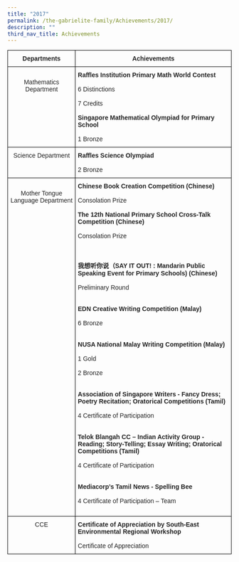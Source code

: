 ```yaml
---
title: "2017"
permalink: /the-gabrielite-family/Achievements/2017/
description: ""
third_nav_title: Achievements
---
```

<style type="text/css">
.tg  {border-collapse:collapse;border-spacing:0;margin:0px auto;}
.tg td{border-color:black;border-style:solid;border-width:1px;font-family:Arial, sans-serif;font-size:14px;
  overflow:hidden;padding:10px 5px;word-break:normal;}
.tg th{border-color:black;border-style:solid;border-width:1px;font-family:Arial, sans-serif;font-size:14px;
  font-weight:normal;overflow:hidden;padding:10px 5px;word-break:normal;}
.tg .tg-s2rg{color:#222;font-weight:bold;text-align:center;vertical-align:top}
.tg .tg-vo25{color:#222;text-align:center;vertical-align:top}
.tg .tg-brl1{color:#222;text-align:left;vertical-align:top}
</style>
<table class="tg">
<tbody>
  <tr>
    <td class="tg-s2rg">Departments</td>
    <td class="tg-s2rg">Achievements</td>
  </tr>
  <tr>
    <td class="tg-vo25"><br>Mathematics Department<br></td>
    <td class="tg-brl1"><span style="font-weight:bold">Raffles Institution Primary Math World Contest </span><br><br>6 Distinctions<br><br>7 Credits    <br><br><span style="font-weight:bold">Singapore Mathematical Olympiad for Primary School</span><br><br>1 Bronze<br></td>
  </tr>
  <tr>
    <td class="tg-vo25">Science Department <br></td>
    <td class="tg-brl1"><span style="font-weight:bold">Raffles Science Olympiad</span><br><br>2 Bronze<br></td>
  </tr>
  <tr>
    <td class="tg-vo25"><br>Mother Tongue Language Department <br></td>
    <td class="tg-brl1"><span style="font-weight:bold">Chinese Book Creation Competition (Chinese)</span><br><br>Consolation Prize<br><br><span style="font-weight:bold">The 12th National Primary School Cross-Talk Competition (Chinese)</span><br><br>Consolation Prize<br><br><br><br><span style="font-weight:bold">我想听你说（SAY IT OUT! : Mandarin Public Speaking Event for Primary Schools) (Chinese)</span><br><br>Preliminary Round<br><br><br><span style="font-weight:bold">EDN Creative Writing Competition (Malay)</span><br><br>6 Bronze<br><br><br><span style="font-weight:bold">NUSA National Malay Writing Competition (Malay)</span><br><br>1 Gold<br><br>2 Bronze<br><br><br><span style="font-weight:bold">Association of Singapore Writers - Fancy Dress; Poetry Recitation; Oratorical Competitions (Tamil)</span><br><br>4 Certificate of Participation<br><br><br><span style="font-weight:bold">Telok Blangah CC – Indian Activity Group - Reading; Story-Telling; Essay Writing; Oratorical Competitions (Tamil)</span><br><br>4 Certificate of Participation<br><br><br><span style="font-weight:bold">Mediacorp’s Tamil News - Spelling Bee</span><br><br>4 Certificate of Participation – Team<br><br></td>
  </tr>
  <tr>
    <td class="tg-vo25">CCE</td>
    <td class="tg-brl1"><span style="font-weight:bold">Certificate of Appreciation by South-East Environmental Regional Workshop</span><br><br>Certificate of Appreciation</td>
  </tr>
</tbody>
</table>